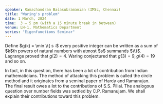 ```yaml
---
speaker: Ramachandran Balasubramanian (IMSc, Chennai)
title: "Waring's problem"
date: 1 March, 2024
time:  3 – 5 pm (with a 15 minute break in between)
venue: LH-1, Mathematics Department
series: "Eigenfunctions Seminar"
---
```


Define $g(k) = \min \\{ s :$ every positive integer can be written as a sum of $k$th powers of natural numbers with atmost $s$ summands $\\}$.
Lagrange proved that $g(2) = 4$. Waring conjectured that $g(3) = 9, g(4) = 19$ and so on.

In fact, in this question, there has been a lot of contribution from Indian mathematicians. The method of attacking this problem is called
the circle method and it originates from a seminal paper of Hardy and Ramanujan. The final result owes a lot to the contributions of S.S. Pillai.
The analogous question over number fields was settled by C.P. Ramanujam. We shall explain their contributions toward this problem.
